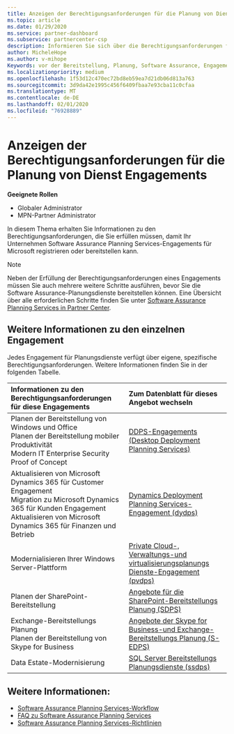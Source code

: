```yaml
---
title: Anzeigen der Berechtigungsanforderungen für die Planung von Dienst Engagements | Partner Center
ms.topic: article
ms.date: 01/29/2020
ms.service: partner-dashboard
ms.subservice: partnercenter-csp
description: Informieren Sie sich über die Berechtigungsanforderungen für jede Software Assurance Planning Services-Einbindung, die ein Unternehmen für Unternehmenskunden anbieten kann.
author: MicheleHope
ms.author: v-mihope
Keywords: vor der Bereitstellung, Planung, Software Assurance, Engagements, Anforderungen, Qualifikation, Angebot
ms.localizationpriority: medium
ms.openlocfilehash: 1f53d12c470ec72bd8eb59ea7d21db06d813a763
ms.sourcegitcommit: 3d9da42e1995c456f6409fbaa7e93cba11c0cfaa
ms.translationtype: MT
ms.contentlocale: de-DE
ms.lasthandoff: 02/01/2020
ms.locfileid: "76928889"
---
```

# <a name="view-eligibility-requirements-for-planning-services-engagements"></a>Anzeigen der Berechtigungsanforderungen für die Planung von Dienst Engagements

**Geeignete Rollen**

- Globaler Administrator
- MPN-Partner Administrator

In diesem Thema erhalten Sie Informationen zu den Berechtigungsanforderungen, die Sie erfüllen müssen, damit Ihr Unternehmen Software Assurance Planning Services-Engagements für Microsoft registrieren oder bereitstellen kann.

>[!NOTE]
> Neben der Erfüllung der Berechtigungsanforderungen eines Engagements müssen Sie auch mehrere weitere Schritte ausführen, bevor Sie die Software Assurance-Planungsdienste bereitstellen können. Eine Übersicht über alle erforderlichen Schritte finden Sie unter [Software Assurance Planning Services in Partner Center](software-assurance-dps.md).

## <a name="learn-more-about-each-engagement"></a>Weitere Informationen zu den einzelnen Engagement

Jedes Engagement für Planungsdienste verfügt über eigene, spezifische Berechtigungsanforderungen. Weitere Informationen finden Sie in der folgenden Tabelle.

|**Informationen zu den Berechtigungsanforderungen für diese Engagements**   |**Zum Datenblatt für dieses Angebot wechseln**  |
|:------------------------------------|:------------------|
| Planen der Bereitstellung von Windows und Office<br> Planen der Bereitstellung mobiler Produktivität<br> Modern IT Enterprise Security Proof of Concept</br>  | [DDPS-Engagements (Desktop Deployment Planning Services)](https://go.microsoft.com/fwlink/?linkid=2116072) |
| Aktualisieren von Microsoft Dynamics 365 für Customer Engagement<br> Migration zu Microsoft Dynamics 365 für Kunden Engagement<br> Aktualisieren von Microsoft Dynamics 365 für Finanzen und Betrieb</br>  | [Dynamics Deployment Planning Services-Engagement (dydps)](https://go.microsoft.com/fwlink/?linkid=2116073)  |
| Modernialisieren Ihrer Windows Server-Plattform | [Private Cloud-, Verwaltungs-und virtualisierungsplanungs Dienste-Engagement (pvdps)](https://go.microsoft.com/fwlink/?linkid=2115982) |
| Planen der SharePoint-Bereitstellung   | [Angebote für die SharePoint-Bereitstellungs Planung (SDPS)](https://go.microsoft.com/fwlink/?linkid=2116074)  |
| Exchange-Bereitstellungs Planung<br> Planen der Bereitstellung von Skype for Business</br>  | [Angebote der Skype for Business-und Exchange-Bereitstellungs Planung (S-EDPS)](https://go.microsoft.com/fwlink/?linkid=2116075)  |
| Data Estate-Modernisierung  | [SQL Server Bereitstellungs Planungsdienste (ssdps)](https://go.microsoft.com/fwlink/?linkid=2116076)  |

## <a name="see-also"></a>Weitere Informationen:

- [Software Assurance Planning Services-Workflow](https://go.microsoft.com/fwlink/?linkid=2115983)
- [FAQ zu Software Assurance Planning Services](https://go.microsoft.com/fwlink/?linkid=2116077)
- [Software Assurance Planning Services-Richtlinien](https://go.microsoft.com/fwlink/?linkid=2115984)

